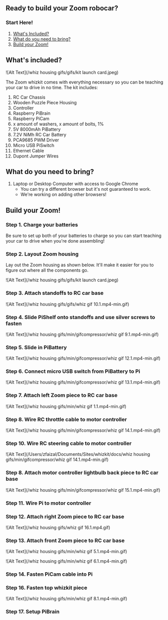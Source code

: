 ## Ready to build your Zoom robocar?

### Start Here!

1. [What's Included?](#whats-included)
2. [What do you need to bring?](#What-do-you-need-to-bring?)
3. [Build your Zoom!](#build-your-zoom)

## What's included? 

![Alt Text](/whiz housing gifs/gifs/kit launch card.jpeg)

The Zoom whizkit comes with everything necessary so you can be teaching your car to drive in no time. The kit includes:

1. RC Car Chassis
2. Wooden Puzzle Piece Housing
3. Controller
4. Raspberry PiBrain
5. Raspberry PiCam
6. x amount of washers, x amount of bolts, 1% 
7. 5V 8000mAh PiBattery
8. 7.2V NiMh RC Car Battery
9. PCA9685 PWM Driver 
10. Micro USB PiSwitch
11. Ethernet Cable
12. Dupont Jumper Wires

## What do you need to bring? 

1. Laptop or Desktop Computer with access to Google Chrome
   - You can try a different browser but it's not guaranteed to work. 
   - We're working on adding other browsers!

## Build your Zoom!

### Step 1. Charge your batteries

Be sure to set up both of your batteries to charge so you can start teaching your car to drive when you're done assembling!

### Step 2. Layout Zoom housing

Lay out the Zoom housing as shown below. It'll make it easier for you to figure out where all the components go. 

![Alt Text](/whiz housing gifs/gifs/kit launch card.jpeg)

### Step 3. Attach standoffs to RC car base

![Alt Text](/whiz housing gifs/gifs/whiz gif 10.1.mp4-min.gif)

### Step 4. Slide PiShelf onto standoffs and use silver screws to fasten

![Alt Text](/whiz housing gifs/min/gifcompressor/whiz gif 9.1.mp4-min.gif)

### Step 5. Slide in PiBattery

![Alt Text](/whiz housing gifs/min/gifcompressor/whiz gif 12.1.mp4-min.gif)

### Step 6. Connect micro USB switch from PiBattery to Pi

![Alt Text](/whiz housing gifs/min/gifcompressor/whiz gif 13.1.mp4-min.gif)

### Step 7. Attach left Zoom piece to RC car base

![Alt Text](/whiz housing gifs/min/whiz gif 1.1.mp4-min.gif)

### Step 8. Wire RC throttle cable to motor controller

![Alt Text](/whiz housing gifs/min/gifcompressor/whiz gif 14.1.mp4-min.gif)

### Step 10. Wire RC steering cable to motor controller

![Alt Text](/Users/zfaizal/Documents/Sites/whizkit/docs/whiz housing gifs/min/gifcompressor/whiz gif 14.1.mp4-min.gif)

### Step 8. Attach motor controller lightbulb back piece to RC car base

![Alt Text](/whiz housing gifs/min/gifcompressor/whiz gif 15.1.mp4-min.gif)

### Step 11. Wire Pi to motor controller

### Step 12. Attach right Zoom piece to RC car base

![Alt Text](/whiz housing gifs/whiz gif 16.1.mp4.gif)

### Step 13. Attach front Zoom piece to RC car base

![Alt Text](/whiz housing gifs/min/whiz gif 5.1.mp4-min.gif)

![Alt Text](/whiz housing gifs/min/whiz gif 6.1.mp4-min.gif)

### Step 14. Fasten PiCam cable into Pi

### Step 16. Fasten top whizkit piece

![Alt Text](/whiz housing gifs/min/whiz gif 8.1.mp4-min.gif)

### Step 17. Setup PiBrain
